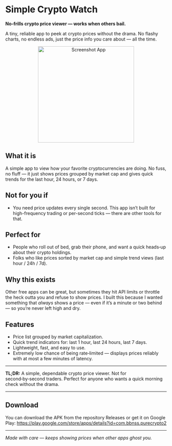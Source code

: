 # Simple Crypto Watch

**No‑frills crypto price viewer — works when others bail.**

A tiny, reliable app to peek at crypto prices without the drama. No flashy charts, no endless ads, just the price info you care about — all the time.

<p align="center">
  <img src="PureCrypto2/screenshot.png" alt="Screenshot App" width="300">
</p>


## What it is

A simple app to view how your favorite cryptocurrencies are doing. No fuss, no fluff — it just shows prices grouped by market cap and gives quick trends for the last hour, 24 hours, or 7 days.

## Not for you if

- You need price updates every single second. This app isn’t built for high-frequency trading or per-second ticks — there are other tools for that.

## Perfect for

- People who roll out of bed, grab their phone, and want a quick heads‑up about their crypto holdings.
- Folks who like prices sorted by market cap and simple trend views (last hour / 24h / 7d).

## Why this exists

Other free apps can be great, but sometimes they hit API limits or throttle the heck outta you and refuse to show prices. I built this because I wanted something that *always* shows a price — even if it’s a minute or two behind — so you’re never left high and dry.

## Features

- Price list grouped by market capitalization.
- Quick trend indicators for: last 1 hour, last 24 hours, last 7 days.
- Lightweight, fast, and easy to use.
- Extremely low chance of being rate‑limited — displays prices reliably with at most a few minutes of latency.

---

**TL;DR:** A simple, dependable crypto price viewer. Not for second‑by‑second traders. Perfect for anyone who wants a quick morning check without the drama.

---

## Download

You can download the APK from the repository Releases or get it on Google Play: https://play.google.com/store/apps/details?id=com.bbnss.purecrypto2

---

*Made with care — keeps showing prices when other apps ghost you.*

